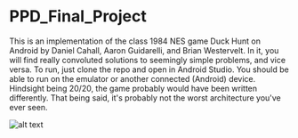 # PPD_Final_Project
 This is an implementation of the class 1984 NES game Duck Hunt on Android by Daniel Cahall, Aaron Guidarelli, and Brian Westervelt. 
 In it, you will find really convoluted solutions to seemingly simple problems, and vice versa. 
 To run, just clone the repo and open in Android Studio. You should be able to run on the emulator or another connected (Android) device.
 Hindsight being 20/20, the game probably would have been written differently. That being said, it's probably not the worst architecture you've ever seen.
 
 
 ![alt text](https://github.com/danielenricocahall/PPD_Final_Project/blob/master/nes_container.jpg)
